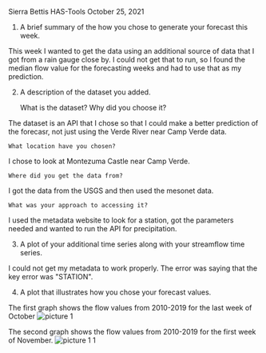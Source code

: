 Sierra Bettis
HAS-Tools
October 25, 2021

1. A brief summary of the how you chose to generate your forecast this week.

This week I wanted to get the data using an additional source of data that I got from a rain gauge close by. I could not get that to run, so I found the median flow value for the forecasting weeks and had to use that as my prediction. 

2. A description of the dataset you added.
   
    What is the dataset? Why did you choose it?

The dataset is an API that I chose so that I could make a better prediction of the forecasr, not just using the Verde River near Camp Verde data. 

    What location have you chosen?

I chose to look at Montezuma Castle near Camp Verde.

    Where did you get the data from?

I got the data from the USGS and then used the mesonet data.

    What was your approach to accessing it?

I used the metadata website to look for a station, got the parameters needed and wanted to run the API for precipitation.

3. A plot of your additional time series along with your streamflow time series.

I could not get my metadata to work properly. The error was saying that the key error was "STATION". 

4. A plot that illustrates how you chose your forecast values.

The first graph shows the flow values from 2010-2019 for the last week of October
![picture 1](../../images/6df600703e529c672fab8f951811c2a4a656cb53ea7f8935ef6894a350639050.png)  

The second graph shows the flow values from 2010-2019 for the first week of November. 
![![picture 1](../../images/6df600703e529c672fab8f951811c2a4a656cb53ea7f8935ef6894a350639050.png)  
 1](../../images/9eeda341cb2f02f5692a9bb5f291d89cf832a1c503003cacad1c8cc62f180629.png)  
